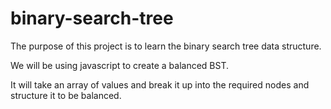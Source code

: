 # binary-search-tree

The purpose of this project is to learn the binary search tree data structure.

We will be using javascript to create a balanced BST.

It will take an array of values and break it up into the required nodes and structure it to be balanced.